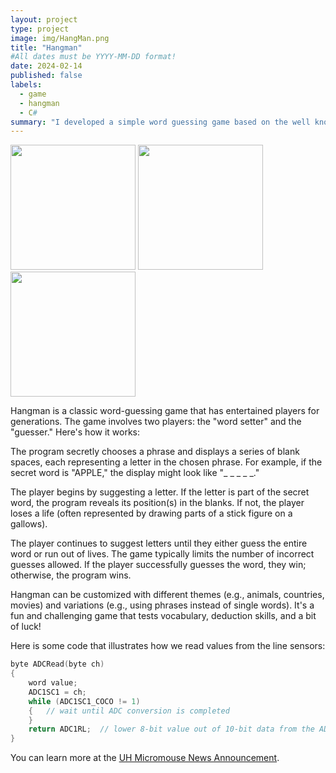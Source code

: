 ```yaml
---
layout: project
type: project
image: img/HangMan.png
title: "Hangman"
#All dates must be YYYY-MM-DD format!
date: 2024-02-14
published: false
labels:
  - game
  - hangman
  - C#
summary: "I developed a simple word guessing game based on the well known HangMan game.."
---
```


<div class="text-center p-4">
  <img width="200px" src="../img/Hangman (2).png" class="img-thumbnail" >
  <img width="200px" src="../img/Hangman (2).png" class="img-thumbnail" >
  <img width="200px" src="../img/Hangman (2).png" class="img-thumbnail" >
</div>

Hangman is a classic word-guessing game that has entertained players for generations. The game involves two players: the "word setter" and the "guesser." Here's how it works:

The program secretly chooses a phrase and displays a series of blank spaces, each representing a letter in the chosen phrase. For example, if the secret word is "APPLE," the display might look like "_ _ _ _ _."

The player begins by suggesting a letter. If the letter is part of the secret word, the program reveals its position(s) in the blanks. If not, the player loses a life (often represented by drawing parts of a stick figure on a gallows).

The player continues to suggest letters until they either guess the entire word or run out of lives. The game typically limits the number of incorrect guesses allowed. If the player successfully guesses the word, they win; otherwise, the program wins.

Hangman can be customized with different themes (e.g., animals, countries, movies) and variations (e.g., using phrases instead of single words). It's a fun and challenging game that tests vocabulary, deduction skills, and a bit of luck!


Here is some code that illustrates how we read values from the line sensors:

```cpp
byte ADCRead(byte ch)
{
    word value;
    ADC1SC1 = ch;
    while (ADC1SC1_COCO != 1)
    {   // wait until ADC conversion is completed   
    }
    return ADC1RL;  // lower 8-bit value out of 10-bit data from the ADC
}
```

You can learn more at the [UH Micromouse News Announcement](https://manoa.hawaii.edu/news/article.php?aId=2857).
